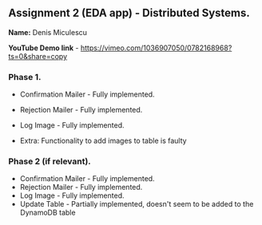 ## Assignment 2 (EDA app) - Distributed Systems.

__Name:__ Denis Miculescu

__YouTube Demo link__ - https://vimeo.com/1036907050/0782168968?ts=0&share=copy

### Phase 1.

+ Confirmation Mailer - Fully implemented.
+ Rejection Mailer - Fully implemented.
+ Log Image -  Fully implemented. 

+ Extra: Functionality to add images to table is faulty

### Phase 2 (if relevant).

+ Confirmation Mailer - Fully implemented.
+ Rejection Mailer - Fully implemented.
+ Log Image - Fully implemented.
+ Update Table -  Partially implemented, doesn't seem to be added to the DynamoDB table
